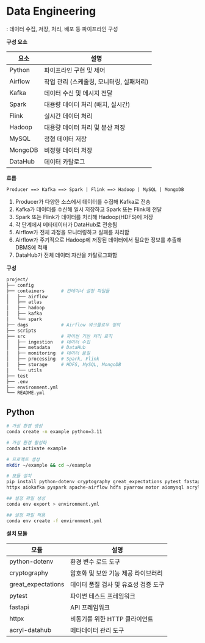 # Data Engineering
: 데이터 수집, 저장, 처리, 배포 등 파이프라인 구성

**구성 요소**

요소 | 설명
---|---
Python  | 파이프라인 구현 및 제어
Airflow | 작업 관리 (스케줄링, 모니터링, 실패처리)
Kafka   | 데이터 수신 및 메시지 전달
Spark   | 대용량 데이터 처리 (배치, 실시간)
Flink   | 실시간 데이터 처리
Hadoop  | 대용량 데이터 처리 및 분산 저장
MySQL   | 정형 데이터 저장
MongoDB | 비정형 데이터 저장
DataHub | 데이터 카탈로그


**흐름**
```
Producer ==> Kafka ==> Spark | Flink ==> Hadoop | MySQL | MongoDB
```

1. Producer가 다양한 소스에서 데이터를 수집해 Kafka로 전송
2. Kafka가 데이터를 수신해 일시 저장하고 Spark 또는 Flink에 전달
3. Spark 또는 Flink가 데이터를 처리해 Hadoop(HDFS)에 저장
4. 각 단계에서 메타데이터가 DataHub로 전송됨
5. Airflow가 전체 과정을 모니터링하고 실패를 처리함
6. Airflow가 주기적으로 Hadoop에 저장된 데이터에서 필요한 정보를 추출해 DBMS에 적재
7. DataHub가 전체 데이터 자산을 카탈로그화함


**구성**
```bash
project/
├── config
├── containers      # 컨테이너 설정 파일들
│   ├── airflow
│   ├── atlas
│   ├── hadoop
│   ├── kafka
│   └── spark
├── dags            # Airflow 워크플로우 정의
├── scripts
├── src             # 파이썬 기반 처리 로직
│   ├── ingestion   # 데이터 수집
│   ├── metadata    # DataHub
│   ├── monitoring  # 데이터 품질
│   ├── processing  # Spark, Flink
│   ├── storage     # HDFS, MySQL, MongoDB
│   └── utils
├── test
├── .env
├── environment.yml
└── README.yml
```



## Python

```bash
# 가상 환경 생성
conda create -n example python=3.11

# 가상 환경 활성화
conda activate example

# 프로젝트 생성
mkdir ~/example && cd ~/example

# 모듈 설치
pip install python-dotenv cryptography great_expectations pytest fastapi uvicorn \
httpx aiokafka pyspark apache-airflow hdfs pyarrow motor aiomysql acryl-datahub

## 설정 파일 생성
conda env export > environment.yml

## 설정 파일 적용
conda env create -f environment.yml
```


**설치 모듈**

모듈 | 설명
---|---
python-dotenv | 환경 변수 로드 도구
cryptography  | 암호화 및 보안 기능 제공 라이브러리
great_expectations | 데이터 품질 검사 및 유효성 검증 도구
pytest   | 파이썬 테스트 프레임워크
fastapi  | API 프레임워크
httpx    | 비동기를 위한 HTTP 클라이언트
acryl-datahub | 메타데이터 관리 도구 